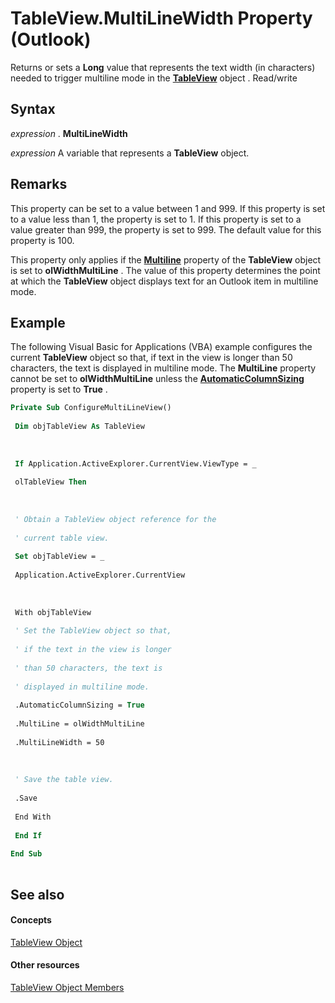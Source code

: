 
# TableView.MultiLineWidth Property (Outlook)

Returns or sets a  **Long** value that represents the text width (in characters) needed to trigger multiline mode in the **[TableView](026e27f8-1655-060d-e8cc-87eaaf4f1510.md)** object . Read/write


## Syntax

 _expression_ . **MultiLineWidth**

 _expression_ A variable that represents a **TableView** object.


## Remarks

This property can be set to a value between 1 and 999. If this property is set to a value less than 1, the property is set to 1. If this property is set to a value greater than 999, the property is set to 999. The default value for this property is 100.

This property only applies if the  **[Multiline](732b39ca-ec7f-5a43-db55-3351a368b599.md)** property of the **TableView** object is set to **olWidthMultiLine** . The value of this property determines the point at which the **TableView** object displays text for an Outlook item in multiline mode.


## Example

The following Visual Basic for Applications (VBA) example configures the current  **TableView** object so that, if text in the view is longer than 50 characters, the text is displayed in multiline mode. The **MultiLine** property cannot be set to **olWidthMultiLine** unless the **[AutomaticColumnSizing](b599fec1-a6a4-fc12-0d95-bae9491c40d1.md)** property is set to **True** .


```vb
Private Sub ConfigureMultiLineView() 
 
 Dim objTableView As TableView 
 
 
 
 If Application.ActiveExplorer.CurrentView.ViewType = _ 
 
 olTableView Then 
 
 
 
 ' Obtain a TableView object reference for the 
 
 ' current table view. 
 
 Set objTableView = _ 
 
 Application.ActiveExplorer.CurrentView 
 
 
 
 With objTableView 
 
 ' Set the TableView object so that, 
 
 ' if the text in the view is longer 
 
 ' than 50 characters, the text is 
 
 ' displayed in multiline mode. 
 
 .AutomaticColumnSizing = True 
 
 .MultiLine = olWidthMultiLine 
 
 .MultiLineWidth = 50 
 
 
 
 ' Save the table view. 
 
 .Save 
 
 End With 
 
 End If 
 
End Sub 
 

```


## See also


#### Concepts


[TableView Object](026e27f8-1655-060d-e8cc-87eaaf4f1510.md)
#### Other resources


[TableView Object Members](2cc17ec6-12cf-d335-9370-d3922b45510e.md)
